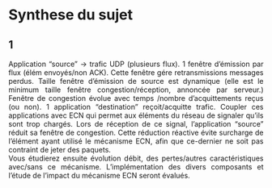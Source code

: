 # Synthese du sujet 

## 1 
 <div style="text-align: justify">
Application “source” -> trafic UDP (plusieurs flux). 
1 fenêtre d’émission par flux (élém envoyés/non ACK).
Cette fenêtre gére retransmissions messages perdus. Taille fenêtre d’émission de source est dynamique (elle est le minimum taille fenêtre congestion/réception, annoncée par serveur.)
Fenêtre de congestion évolue avec temps /nombre d’acquittements reçus (ou non). 1 application “destination” reçoit/acquitte trafic.
Coupler ces applications avec ECN qui permet aux éléments du réseau de signaler qu’ils sont trop chargés. Lors de réception de ce signal, l’application “source” réduit sa fenêtre de congestion. Cette réduction réactive évite surcharge de l’élément ayant utilisé le mécanisme ECN, afin que ce-dernier ne soit pas contraint de jeter des paquets.
<br>
Vous étudierez ensuite évolution débit, des pertes/autres caractéristiques avec/sans ce mécanisme. L’implémentation des divers composants et l’étude de l’impact du mécanisme ECN seront évalués.
<div>